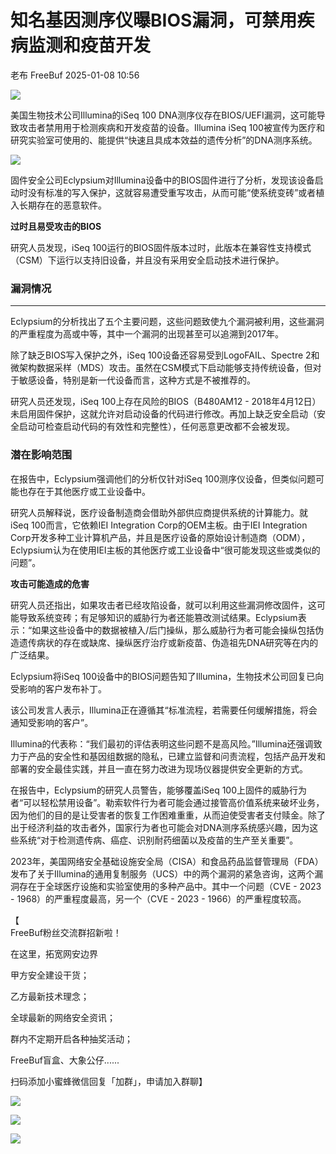 #  知名基因测序仪曝BIOS漏洞，可禁用疾病监测和疫苗开发   
老布  FreeBuf   2025-01-08 10:56  
  
![](https://mmbiz.qpic.cn/mmbiz_gif/qq5rfBadR38jUokdlWSNlAjmEsO1rzv3srXShFRuTKBGDwkj4gvYy34iajd6zQiaKl77Wsy9mjC0xBCRg0YgDIWg/640?wx_fmt=gif&wxfrom=5&wx_lazy=1&tp=webp "")  
  
  
美国生物技术公司Illumina的iSeq 100 DNA测序仪存在BIOS/UEFI漏洞，这可能导致攻击者禁用用于检测疾病和开发疫苗的设备。Illumina iSeq 100被宣传为医疗和研究实验室可使用的、能提供“快速且具成本效益的遗传分析”的DNA测序系统。  
  
  
![](https://mmbiz.qpic.cn/mmbiz_jpg/qq5rfBadR39Ss9pGh5mF1017p8zV2fejDbVpS7PXVib1g3fKbjUqUSRRpDBATQs11PRTYA4icxPibKKnbIrKNICZg/640?wx_fmt=jpeg&from=appmsg "")  
  
  
固件安全公司Eclypsium对Illumina设备中的BIOS固件进行了分析，发现该设备启动时没有标准的写入保护，这就容易遭受重写攻击，从而可能“使系统变砖”或者植入长期存在的恶意软件。  
  
  
**过时且易受攻击的BIOS**  
  
  
  
研究人员发现，iSeq 100运行的BIOS固件版本过时，此版本在兼容性支持模式（CSM）下运行以支持旧设备，并且没有采用安全启动技术进行保护。  
###   
### 漏洞情况  
  
****  
Eclypsium的分析找出了五个主要问题，这些问题致使九个漏洞被利用，这些漏洞的严重程度为高或中等，其中一个漏洞的出现甚至可以追溯到2017年。  
  
  
除了缺乏BIOS写入保护之外，iSeq 100设备还容易受到LogoFAIL、Spectre 2和微架构数据采样（MDS）攻击。虽然在CSM模式下启动能够支持传统设备，但对于敏感设备，特别是新一代设备而言，这种方式是不被推荐的。  
  
  
研究人员还发现，iSeq 100上存在风险的BIOS（B480AM12 - 2018年4月12日）未启用固件保护，这就允许对启动设备的代码进行修改。再加上缺乏安全启动（安全启动可检查启动代码的有效性和完整性），任何恶意更改都不会被发现。  
  
### 潜在影响范围  
  
  
在报告中，Eclypsium强调他们的分析仅针对iSeq 100测序仪设备，但类似问题可能也存在于其他医疗或工业设备中。  
  
  
研究人员解释说，医疗设备制造商会借助外部供应商提供系统的计算能力。就iSeq 100而言，它依赖IEI Integration Corp的OEM主板。由于IEI Integration Corp开发多种工业计算机产品，并且是医疗设备的原始设计制造商（ODM），Eclypsium认为在使用IEI主板的其他医疗或工业设备中“很可能发现这些或类似的问题”。  
  
  
**攻击可能造成的危害**  
  
  
  
研究人员还指出，如果攻击者已经攻陷设备，就可以利用这些漏洞修改固件，这可能导致系统变砖；有足够知识的威胁行为者还能篡改测试结果。Eclypsium表示：“如果这些设备中的数据被植入/后门操纵，那么威胁行为者可能会操纵包括伪造遗传病状的存在或缺席、操纵医疗治疗或新疫苗、伪造祖先DNA研究等在内的广泛结果。  
  
  
Eclypsium将iSeq 100设备中的BIOS问题告知了Illumina，生物技术公司回复已向受影响的客户发布补丁。  
  
该公司发言人表示，Illumina正在遵循其“标准流程，若需要任何缓解措施，将会通知受影响的客户”。  
  
  
Illumina的代表称：“我们最初的评估表明这些问题不是高风险。”Illumina还强调致力于产品的安全性和基因组数据的隐私，已建立监督和问责流程，包括产品开发和部署的安全最佳实践，并且一直在努力改进为现场仪器提供安全更新的方式。  
  
  
在报告中，Eclypsium的研究人员警告，能够覆盖iSeq 100上固件的威胁行为者“可以轻松禁用设备”。勒索软件行为者可能会通过接管高价值系统来破坏业务，因为他们的目的是让受害者的恢复工作困难重重，从而迫使受害者支付赎金。除了出于经济利益的攻击者外，国家行为者也可能会对DNA测序系统感兴趣，因为这些系统“对于检测遗传病、癌症、识别耐药细菌以及疫苗的生产至关重要”。  
  
  
2023年，美国网络安全基础设施安全局（CISA）和食品药品监督管理局（FDA）发布了关于Illumina的通用复制服务（UCS）中的两个漏洞的紧急咨询，这两个漏洞存在于全球医疗设施和实验室使用的多种产品中。其中一个问题（CVE - 2023 - 1968）的严重程度最高，另一个（CVE - 2023 - 1966）的严重程度较高。  
  
  
【  
FreeBuf粉丝交流群招新啦！  
  
在这里，拓宽网安边界  
  
甲方安全建设干货；  
  
乙方最新技术理念；  
  
全球最新的网络安全资讯；  
  
群内不定期开启各种抽奖活动；  
  
FreeBuf盲盒、大象公仔......  
  
扫码添加小蜜蜂微信回复「加群」，申请加入群聊】  
  
  
![](https://mmbiz.qpic.cn/mmbiz_jpg/qq5rfBadR3ich6ibqlfxbwaJlDyErKpzvETedBHPS9tGHfSKMCEZcuGq1U1mylY7pCEvJD9w60pWp7NzDjmM2BlQ/640?wx_fmt=other&wxfrom=5&wx_lazy=1&wx_co=1&retryload=2&tp=webp "")  
  
  
![](https://mmbiz.qpic.cn/mmbiz_png/qq5rfBadR3ic5icaZr7IGkVcd3DT6vXW4B4LOZ1M7YkTPhS1AT2DQJaicFjtCxt5BRO7p5AOJqvH3EJABCd0BFqYQ/640?wx_fmt=other&from=appmsg&wxfrom=5&wx_lazy=1&wx_co=1&tp=webp "")  
  
  
  
  
  
  
  
[](https://mp.weixin.qq.com/s?__biz=MjM5NjA0NjgyMA==&mid=2651253272&idx=1&sn=82468d927062b7427e3ca8a912cb2dc7&scene=21#wechat_redirect)  
  
![](https://mmbiz.qpic.cn/mmbiz_gif/qq5rfBadR3icF8RMnJbsqatMibR6OicVrUDaz0fyxNtBDpPlLfibJZILzHQcwaKkb4ia57xAShIJfQ54HjOG1oPXBew/640?wx_fmt=gif&wxfrom=5&wx_lazy=1&tp=webp "")  
  
